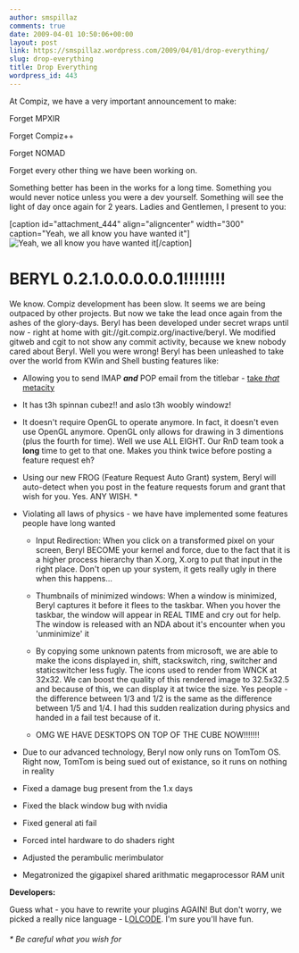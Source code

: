 ```yaml
---
author: smspillaz
comments: true
date: 2009-04-01 10:50:06+00:00
layout: post
link: https://smspillaz.wordpress.com/2009/04/01/drop-everything/
slug: drop-everything
title: Drop Everything
wordpress_id: 443
---
```


At Compiz, we have a very important announcement to make:

Forget MPXIR

Forget Compiz++

Forget NOMAD

Forget every other thing we have been working on.

Something better has been in the works for a long time. Something you would never notice unless you were a dev yourself. Something will see the light of day once again for 2 years. Ladies and Gentlemen, I present to you:

[caption id="attachment_444" align="aligncenter" width="300" caption="Yeah, we all know you have wanted it"]![Yeah, we all know you have wanted it](http://smspillaz.files.wordpress.com/2009/04/beryl.png)[/caption]


# BERYL 0.2.1.0.0.0.0.0.1!!!!!!!!


We know. Compiz development has been slow. It seems we are being outpaced by other projects. But now we take the lead once again from the ashes of the glory-days. Beryl has been developed under secret wraps until now - right at home with git://git.compiz.org/inactive/beryl. We modified gitweb and cgit to not show any commit activity, because we knew nobody cared about Beryl. Well you were wrong! Beryl has been unleashed to take over the world from KWin and Shell busting features like:



	
  * Allowing you to send IMAP _**and**_ POP email from the titlebar - [take _that_ metacity](http://blogs.gnome.org/metacity/2009/04/01/squib-of-the-day-read-your-email/)

	
  * It has t3h spinnan cubez!! and aslo t3h woobly windowz!

	
  * It doesn't require OpenGL to operate anymore. In fact, it doesn't even use OpenGL anymore. OpenGL only allows for drawing in 3 dimentions (plus the fourth for time). Well we use ALL EIGHT. Our RnD team took a **long** time to get to that one. Makes you think twice before posting a feature request eh?

	
  * Using our new FROG (Feature Request Auto Grant) system, Beryl will auto-detect when you post in the feature requests forum and grant that wish for you. Yes. ANY WISH. *

	
  * Violating all laws of physics - we have have implemented some features people have long wanted

	
    * Input Redirection: When you click on a transformed pixel on your screen, Beryl BECOME your kernel and force, due to the fact that it is a higher process hierarchy than X.org, X.org to put that input in the right place. Don't open up your system, it gets really ugly in there when this happens...

	
    * Thumbnails of minimized windows: When a window is minimized, Beryl captures it before it flees to the taskbar. When you hover the taskbar, the window will appear in REAL TIME and cry out for help. The window is released with an NDA about it's encounter when you 'unminimize' it

	
    * By copying some unknown patents from microsoft, we are able to make the icons displayed in, shift, stackswitch, ring, switcher and staticswitcher less fugly. The icons used to render from WNCK at 32x32. We can boost the quality of this rendered image to 32.5x32.5 and because of this, we can display it at twice the size. Yes people - the difference between 1/3 and 1/2 is the same as the difference between 1/5 and 1/4. I had this sudden realization during physics and handed in a fail test because of it.

	
    * OMG WE HAVE DESKTOPS ON TOP OF THE CUBE NOW!!!!!!!




	
  * Due to our advanced technology, Beryl now only runs on TomTom OS. Right now, TomTom is being sued out of existance, so it runs on nothing in reality

	
  * Fixed a damage bug present from the 1.x days

	
  * Fixed the black window bug with nvidia

	
  * Fixed general ati fail

	
  * Forced intel hardware to do shaders right

	
  * Adjusted the perambulic merimbulator

	
  * Megatronized the gigapixel shared arithmatic megaprocessor RAM unit


**Developers:**

Guess what - you have to rewrite your plugins AGAIN! But don't worry, we picked a really nice language - L[OLCODE](http://lolcode.com/). I'm sure you'll have fun.


###### * Be careful what you wish for
